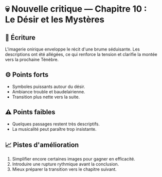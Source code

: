 # 💀 Nouvelle critique — Chapitre 10 : Le Désir et les Mystères

## 🧠 Écriture
L'imagerie onirique enveloppe le récit d'une brume séduisante. Les descriptions ont été allégées, ce qui renforce la tension et clarifie la montée vers la prochaine Ténèbre.

## ⚙️ Points forts
- Symboles puissants autour du désir.
- Ambiance trouble et baudelairienne.
- Transition plus nette vers la suite.

## ⚠️ Points faibles
- Quelques passages restent très descriptifs.
- La musicalité peut paraître trop insistante.

## 📈 Pistes d'amélioration
1. Simplifier encore certaines images pour gagner en efficacité.
2. Introduire une rupture rythmique avant la conclusion.
3. Mieux préparer la transition vers le chapitre suivant.
